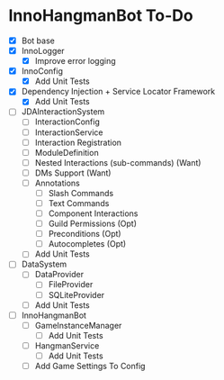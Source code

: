 # InnoHangmanBot To-Do
- [x] Bot base
- [x] InnoLogger
  - [x] Improve error logging
- [x] InnoConfig
  - [x] Add Unit Tests
- [x] Dependency Injection + Service Locator Framework
  - [x] Add Unit Tests
- [ ] JDAInteractionSystem
  - [ ] InteractionConfig
  - [ ] InteractionService
  - [ ] Interaction Registration
  - [ ] ModuleDefinition
  - [ ] Nested Interactions (sub-commands) (Want)
  - [ ] DMs Support (Want)
  - [ ] Annotations
    - [ ] Slash Commands
    - [ ] Text Commands
    - [ ] Component Interactions
    - [ ] Guild Permissions (Opt)
    - [ ] Preconditions (Opt)
    - [ ] Autocompletes (Opt)
  - [ ] Add Unit Tests
- [ ] DataSystem
  - [ ] DataProvider
    - [ ] FileProvider
    - [ ] SQLiteProvider
  - [ ] Add Unit Tests
- [ ] InnoHangmanBot
  - [ ] GameInstanceManager
    - [ ] Add Unit Tests
  - [ ] HangmanService
    - [ ] Add Unit Tests
  - [ ] Add Game Settings To Config